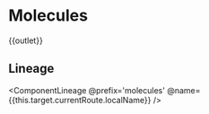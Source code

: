 # Molecules

{{outlet}}

## Lineage
<ComponentLineage
  @prefix='molecules'
  @name={{this.target.currentRoute.localName}}
/>
